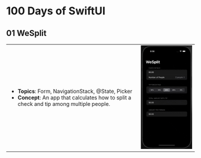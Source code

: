 # 100 Days of SwiftUI

## 01 WeSplit

<table>
<tr>
  <td width="70%">
    <ul>
      <li><strong>Topics</strong>: Form, NavigationStack, @State, Picker</li>
      <li><strong>Concept</strong>: An app that calculates how to split a check and tip among multiple people.</li>
    </ul>
  </td>
  <td width="30%" style="text-align: center;"><img src="./Demo/01-WeSplit.gif" width="100%" /></td>
</tr>
</table>